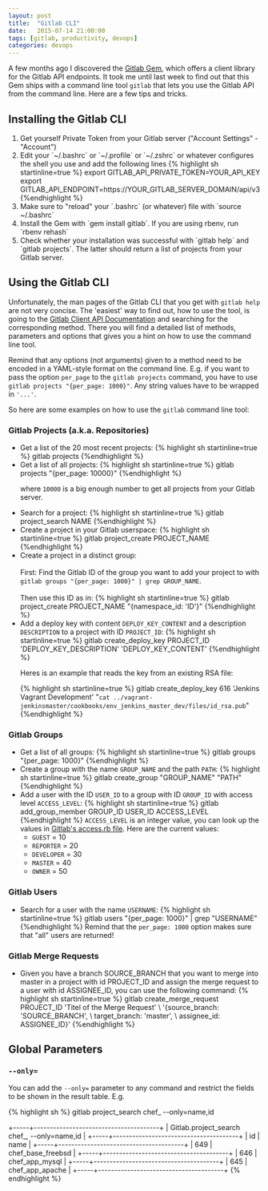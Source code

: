 ```yaml
---
layout: post
title:  "Gitlab CLI"
date:   2015-07-14 21:00:00
tags: [gitlab, productivity, devops]
categories: devops
---
```


A few months ago I discovered the  [Gitlab Gem](https://github.com/NARKOZ/gitlab), which offers a client library for the Gitlab API endpoints. It took me until last week to find out that this Gem ships with a command line tool `gitlab` that lets you use the Gitlab API from the command line. Here are a few tips and tricks.

Installing the Gitlab CLI
-------------------------

<ol>
<li>Get yourself Private Token from your Gitlab server ("Account Settings" - "Account")</li>

<li>Edit your `~/.bashrc` or `~/.profile` or `~/.zshrc` or whatever configures the shell you use and add the following lines
{% highlight sh startinline=true %}
export GITLAB_API_PRIVATE_TOKEN=YOUR_API_KEY
export GITLAB_API_ENDPOINT=https://YOUR_GITLAB_SERVER_DOMAIN/api/v3
{%endhighlight %}
</li>

<li>Make sure to "reload" your `.bashrc` (or whatever) file with `source ~/.bashrc`</li>

<li>Install the Gem with `gem install gitlab`. If you are using rbenv, run `rbenv rehash`</li>

<li>Check whether your installation was successful with `gitlab help` and `gitlab projects`. The latter should return a list of projects from your Gitlab server.</li>
</ol>


Using the Gitlab CLI
--------------------

Unfortunately, the man pages of the Gitlab CLI that you get with `gitlab help` are not very concise. The 'easiest' way to find out, how to use the tool, is going to the [Gitlab Client API Documentation](http://www.rubydoc.info/gems/gitlab/Gitlab/Client/) and searching for the corresponding method. There you will find a detailed list of methods, parameters and options that gives you a hint on how to use the command line tool.

Remind that any options (not arguments) given to a method need to be encoded in a YAML-style format on the command line. E.g. if you want to pass the option `per_page` to the `gitlab projects` command, you have to use `gitlab projects "{per_page: 1000}"`. Any string values have to be wrapped in `'...'`.

So here are some examples on how to use the `gitlab` command line tool:

### Gitlab Projects (a.k.a. Repositories)

<ul>

<li>Get a list of the 20 most recent projects:
{% highlight sh startinline=true %}
gitlab projects
{%endhighlight %}
</li>

<li>Get a list of all projects:
{% highlight sh startinline=true %}
gitlab projects "{per_page: 10000}"
{%endhighlight %}

where `10000` is a big enough number to get all projects from your Gitlab server.
</li>

<li>Search for a project:
{% highlight sh startinline=true %}
gitlab project_search NAME
{%endhighlight %}
</li>


<li>Create a project in your Gitlab userspace:
{% highlight sh startinline=true %}
gitlab project_create PROJECT_NAME
{%endhighlight %}
</li>

<li>
Create a project in a distinct group:
<br><br>
First: Find the Gitlab ID of the group you want to add your project to with <br>	<code>gitlab groups "{per_page: 1000}" | grep GROUP_NAME</code>.<br><br> Then use this ID as in:
{% highlight sh startinline=true %}
gitlab project_create PROJECT_NAME "{namespace_id: 'ID'}"
{%endhighlight %}
</li>

<li>Add a deploy key with content <code>DEPLOY_KEY_CONTENT</code> and a description <code>DESCRIPTION</code> to a project with ID <code>PROJECT_ID</code>:
{% highlight sh startinline=true %}
gitlab create_deploy_key PROJECT_ID 'DEPLOY_KEY_DESCRIPTION' 'DEPLOY_KEY_CONTENT'
{%endhighlight %}

Heres is an example that reads the key from an existing RSA file:

{% highlight sh startinline=true %}
gitlab create_deploy_key 616 'Jenkins Vagrant Development' "`cat ../vagrant-jenkinsmaster/cookbooks/env_jenkins_master_dev/files/id_rsa.pub`"
{%endhighlight %}
</li>

</ul>


### Gitlab Groups

<ul>
<li>Get a list of all groups:
{% highlight sh startinline=true %}
gitlab groups "{per_page: 1000}"
{%endhighlight %}
</li>

<li> Create a group with the name <code>GROUP_NAME</code> and the path <code>PATH</code>:
{% highlight sh startinline=true %}
gitlab create_group "GROUP_NAME" "PATH"
{%endhighlight %}
</li>

<li> Add a user with the ID <code>USER_ID</code> to a group with ID <code>GROUP_ID</code> with access level <code>ACCESS_LEVEL</code>:
{% highlight sh startinline=true %}
gitlab add_group_member GROUP_ID USER_ID ACCESS_LEVEL
{%endhighlight %}
<code>ACCESS_LEVEL</code> is an integer value, you can look up the values in <a href="https://github.com/gitlabhq/gitlabhq/blob/master/lib/gitlab/access.rb">Gitlab's access.rb file</a>.
Here are the current values:
<ul>
<li> <code>GUEST</code> = 10 </li>
<li> <code>REPORTER</code> = 20 </li>
<li> <code>DEVELOPER</code> = 30 </li>
<li> <code>MASTER</code> = 40 </li>
<li> <code>OWNER</code> = 50 </li>
</ul>
</li>
</ul>

### Gitlab Users

<ul>
<li> Search for a user with the name <code>USERNAME</code>:
{% highlight sh startinline=true %}
gitlab users "{per_page: 1000}" | grep "USERNAME"
{%endhighlight %}
Remind that the <code>per_page: 1000</code> option makes sure that "all" users are returned!
</li>
</ul>

### Gitlab Merge Requests

<ul>
<li> Given you have a branch SOURCE_BRANCH that you want to merge into master in a project with id PROJECT_ID and assign the merge request to a user with id ASSIGNEE_ID, you can use the following command:
{% highlight sh startinline=true %}
gitlab create_merge_request PROJECT_ID 'Titel of the Merge Request' \
    '{source_branch: 'SOURCE_BRANCH', \
      target_branch: 'master', \
      assignee_id: ASSIGNEE_ID}'
{%endhighlight %}
</li>
</ul>

## Global Parameters

### `--only=`

You can add the `--only=` parameter to any command and restrict the fields to be shown in the result table. E.g.

{% highlight sh %}
gitlab project_search chef_ --only=name,id

+-----+---------------------------------------+
| Gitlab.project_search chef_, --only=name,id |
+-----+---------------------------------------+
| id  | name                                  |
+-----+---------------------------------------+
| 649 | chef_base_freebsd                     |
+-----+---------------------------------------+
| 646 | chef_app_mysql                        |
+-----+---------------------------------------+
| 645 | chef_app_apache                       |
+-----+---------------------------------------+
{% endhighlight %}
